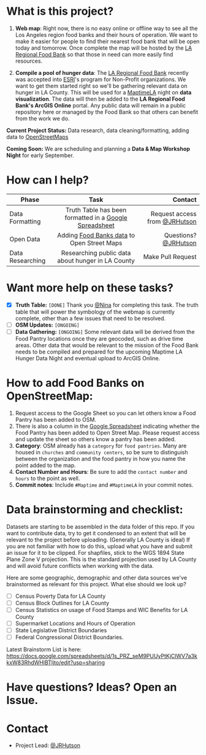 # What is this project?

1. **Web map**: Right now, there is no easy online or offline way to see all the Los Angeles region food banks and their hours of operation. We want to make it easier for people to find their nearest food bank that will be open today and tomorrow. Once complete the map will be hosted by the [LA Regional Food Bank](https://www.lafoodbank.org/) so that those in need can more easily find resources.

2. **Compile a pool of hunger data**: The [LA Regional Food Bank](https://www.lafoodbank.org/) recently was accepted into [ESRI](http://www.esri.com/)'s program for Non-Profit organizations. We want to get them started right so we'll be gathering relevant data on hunger in LA County. This will be used for a [MaptimeLA](http://maptimela.github.io) night on **data visualization**. The data will then be added to the **LA Regional Food Bank's ArcGIS Online** portal. Any public data will remain in a public repository here or managed by the Food Bank so that others can benefit from the work we do.
 
**Current Project Status:** Data research, data cleaning/formatting, adding data to [OpenStreetMaps](http://www.openstreetmap.org/)

**Coming Soon:** We are scheduling and planning a **Data & Map Workshop Night** for early September.

# How can I help?

| Phase        | Task           | Contact  |
| ------------- |:-------------:| -----:|
| Data Formatting      | Truth Table has been formatted in a [Google Spreadsheet](https://docs.google.com/spreadsheets/d/1gfOMO2hE7KMb1lE7e9YKVpDVm0taH_0C9uIxy3KfZkM/edit#gid=0) |  Request access from [@JRHutson](https://github.com/JRHutson)  |
| Open Data | Adding [Food Banks data](https://docs.google.com/spreadsheets/d/1gfOMO2hE7KMb1lE7e9YKVpDVm0taH_0C9uIxy3KfZkM/edit#gid=0) to Open Street Maps |  Questions?  [@JRHutson](https://github.com/JRHutson) |
| Data Researching     | Researching public data about hunger in LA County      |   Make Pull Request |

# Want more help on these tasks? 

- [x] **Truth Table:** `[DONE]` Thank you [@Nina](https://github.com/matikin9) for completing this task. The truth table that will power the symbology of the webmap is currently complete, other than a few issues that need to be resolved.
- [ ] **OSM Updates:** `[ONGOING]` 
- [ ] **Data Gathering:** `[ONGOING]` Some relevant data will be derived from the Food Pantry locations once they are geocoded, such as drive time areas. Other data that would be relevant to the mission of the Food Bank needs to be compiled and prepared for the upcoming Maptime LA Hunger Data Night and eventual upload to ArcGIS Online.

# How to add Food Banks on OpenStreetMap:
1. Request access to the Google Sheet so you can let others know a Food Pantry has been added to OSM.
2. There is also a column in the [Google Spreadsheet](https://docs.google.com/spreadsheets/d/1gfOMO2hE7KMb1lE7e9YKVpDVm0taH_0C9uIxy3KfZkM/edit#gid=0) indicating whether the Food Pantry has been added to Open Street Map. Please request access and update the sheet so others know a pantry has been added. 
3. **Category**: OSM already has a `category` for `food pantries`. Many are housed in `churches` and `community centers`, so be sure to distinguish between the organization and the food pantry in how you name the point added to the map. 
4. **Contact Number and Hours**: Be sure to add the `contact number` and `hours` to the point as well.
5. **Commit notes**: Include `#Maptime` and `#MaptimeLA` in your commit notes. 

# Data brainstorming and checklist:
Datasets are starting to be assembled in the data folder of this repo. If you want to contribute data, try to get it condensed to an extent that will be relevant to the project before uploading. (Generally LA County is ideal) If you are not familiar with how to do this, upload what you have and submit an issue for it to be clipped. For shapfiles, stick to the WGS 1894 State Plane Zone V projection. This is the standard projection used by LA County and will avoid future conflicts when working with the data.

Here are some geographic, demographic and other data sources we've brainstormed as relevant for this project. What else should we look up?
- [ ] Census Poverty Data for LA County
- [ ] Census Block Outlines for LA County
- [ ] Census Statistics on usage of Food Stamps and WIC Benefits for LA County
- [ ] Supermarket Locations and Hours of Operation
- [ ] State Legislative District Boundaries
- [ ] Federal Congressional District Boundaries. 

Latest Brainstorm List is here: https://docs.google.com/spreadsheets/d/1s_PRZ_seM9PUUyPtKjClWV7a3kkxW83RhdWHlBTljto/edit?usp=sharing
# Have questions? Ideas? Open an Issue.

# Contact 
- Project Lead: [@JRHutson](https://github.com/JRHutson)
